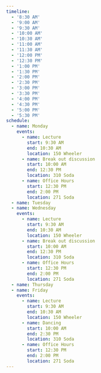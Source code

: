 ```yaml
---
timeline:
  - '8:30 AM'
  - '9:00 AM'
  - '9:30 AM'
  - '10:00 AM'
  - '10:30 AM'
  - '11:00 AM'
  - '11:30 AM'
  - '12:00 PM'
  - '12:30 PM'
  - '1:00 PM'
  - '1:30 PM'
  - '2:00 PM'
  - '2:30 PM'
  - '3:00 PM'
  - '3:30 PM'
  - '4:00 PM'
  - '4:30 PM'
  - '5:00 PM'
  - '5:30 PM'
schedule:
  - name: Monday
    events:
      - name: Lecture
        start: 9:30 AM
        end: 10:30 AM
        location: 150 Wheeler
      - name: Break out discussion
        start: 10:00 AM
        end: 12:30 PM
        location: 310 Soda
      - name: Office Hours
        start: 12:30 PM
        end: 2:00 PM
        location: 271 Soda
  - name: Tuesday
  - name: Wednesday
    events:
      - name: Lecture
        start: 9:30 AM
        end: 10:30 AM
        location: 150 Wheeler
      - name: Break out discussion
        start: 10:00 AM
        end: 12:30 PM
        location: 310 Soda
      - name: Office Hours
        start: 12:30 PM
        end: 2:00 PM
        location: 271 Soda
  - name: Thursday
  - name: Friday
    events:
      - name: Lecture
        start: 9:30 AM
        end: 10:30 AM
        location: 150 Wheeler
      - name: Dancing
        start: 10:00 AM
        end: 2:30 PM
        location: 310 Soda
      - name: Office Hours
        start: 12:30 PM
        end: 2:00 PM
        location: 271 Soda
---
```

